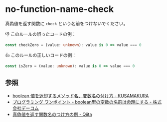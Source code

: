 # no-function-name-check

真偽値を返す関数に `check` という名前をつけないでください。

:thumbsdown: このルールの誤ったコードの例：

```ts
const checkZero = (value: unknown): value is 0 => value === 0
```

:thumbsup: このルールの正しいコードの例：

```ts
const isZero = (value: unknown): value is 0 => value === 0
```

## 参照

- [boolean 値を返却するメソッド名、変数名の付け方 - KUSAMAKURA](https://kusamakura.hatenablog.com/entry/2016/03/03/boolean_%E5%80%A4%E3%82%92%E8%BF%94%E5%8D%B4%E3%81%99%E3%82%8B%E3%83%A1%E3%82%BD%E3%83%83%E3%83%89%E5%90%8D%E3%80%81%E5%A4%89%E6%95%B0%E5%90%8D%E3%81%AE%E4%BB%98%E3%81%91%E6%96%B9)
- [プログラミング ワンポイント - boolean型の変数の名前は命題にする - 株式会社デーコム](http://www.dcom-web.co.jp/technology/pgpoint1/)
- [真偽値を返す関数名のつけ方の例 - Qiita](https://qiita.com/munieru_jp/items/f66026060b7b5f0c3cbf)
